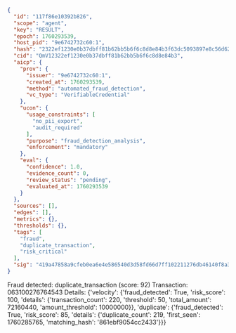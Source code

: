 ```json
{
  "id": "117f86e10392b826",
  "scope": "agent",
  "key": "RESULT",
  "epoch": 1760293539,
  "host_pid": "9e6742732c60:1",
  "hash": "2322ef1230e0b37dbff81b62bb5b6f6c8d8e84b3f63dc5093897e8c56d62b864",
  "cid": "QmV12322ef1230e0b37dbff81b62bb5b6f6c8d8e84b3",
  "aicp": {
    "prov": {
      "issuer": "9e6742732c60:1",
      "created_at": 1760293539,
      "method": "automated_fraud_detection",
      "vc_type": "VerifiableCredential"
    },
    "ucon": {
      "usage_constraints": [
        "no_pii_export",
        "audit_required"
      ],
      "purpose": "fraud_detection_analysis",
      "enforcement": "mandatory"
    },
    "eval": {
      "confidence": 1.0,
      "evidence_count": 0,
      "review_status": "pending",
      "evaluated_at": 1760293539
    }
  },
  "sources": [],
  "edges": [],
  "metrics": {},
  "thresholds": {},
  "tags": [
    "fraud",
    "duplicate_transaction",
    "risk_critical"
  ],
  "sig": "419a47858a9cfeb0ea6e4e586540d3d58fd66d7ff102211276db46140f8a3f7b"
}
```

Fraud detected: duplicate_transaction (score: 92)
Transaction: 063100276764543
Details: {'velocity': {'fraud_detected': True, 'risk_score': 100, 'details': {'transaction_count': 220, 'threshold': 50, 'total_amount': 72160440, 'amount_threshold': 10000000}}, 'duplicate': {'fraud_detected': True, 'risk_score': 85, 'details': {'duplicate_count': 219, 'first_seen': 1760285765, 'matching_hash': '861ebf9054cc2433'}}}